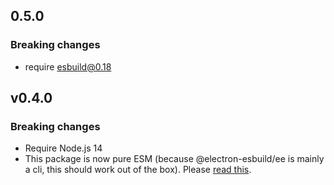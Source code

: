 ## 0.5.0

### Breaking changes

- require esbuild@0.18

## v0.4.0

### Breaking changes

- Require Node.js 14
- This package is now pure ESM (because @electron-esbuild/ee is mainly a cli, this should work out of the box).
  Please [read this](https://gist.github.com/sindresorhus/a39789f98801d908bbc7ff3ecc99d99c).
